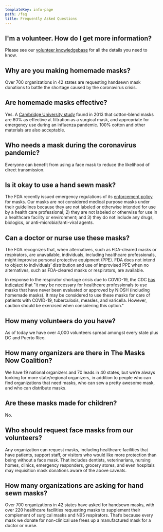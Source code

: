 ```yaml
---
templateKey: info-page
path: /faq
title: Frequently Asked Questions
---
```

## I'm a volunteer. How do I get more information?

Please see our [volunteer knowledgebase](https://rosiesews.freshdesk.com/support/home) for all the details you need to know.

## Why are you making homemade masks?

Over 700 organizations in 42 states are requesting handsewn mask donations to battle the shortage caused by the coronavirus crisis. 

## Are homemade masks effective?

Yes. A [Cambridge University study](https://www.documentcloud.org/documents/6818856-Testing-the-Efficacy-of-Homemade-Masks-2013.html#pages) found in 2013 that cotton-blend masks are 80% as effective at filtration as a surgical mask, and appropriate for emergency use during an influenza pandemic. 100% cotton and other materials are also acceptable.

## Who needs a mask during the coronavirus pandemic?

Everyone can benefit from using a face mask to reduce the likelihood of direct transmission.

## Is it okay to use a hand sewn mask?

The FDA recently issued emergency regulations of its [enforcement policy](https://www.fda.gov/regulatory-information/search-fda-guidance-documents/enforcement-policy-face-masks-and-respirators-during-coronavirus-disease-covid-19-public-health) for masks. Our masks are not considered medical purpose masks under their guidelines because they are not labeled or otherwise intended for use by a health care professional; 2) they are not labeled or otherwise for use in a healthcare facility or environment; and 3) they do not include any drugs, biologics, or anti-microbial/anti-viral agents.

## Can a doctor or nurse use these masks?

The FDA recognizes that, when alternatives, such as FDA-cleared masks or respirators, are unavailable, individuals, including healthcare professionals, might improvise personal protective equipment (PPE). FDA does not intend to object to individuals’ distribution and use of improvised PPE when no alternatives, such as FDA-cleared masks or respirators, are available. 

In response to the respirator shortage crisis due to COVID-19, the CDC [has indicated](https://www.cdc.gov/coronavirus/2019-ncov/hcp/respirators-strategy/crisis-alternate-strategies.html) that "it may be necessary for healthcare professionals to use masks that have never been evaluated or approved by NIOSH (including homemade masks).  It may be considered to use these masks for care of patients with COVID-19, tuberculosis, measles, and varicella. However, caution should be exercised when considering this option."

## How many volunteers do you have?

As of today we have over 4,000 volunteers spread amongst every state plus DC and Puerto Rico.

## How many organizers are there in The Masks Now Coalition?

We have 19 national organizers and 70 leads in 40 states, but we’re always looking for more state/regional organizers, in addition to people who can find organizations that need masks, who can sew a pretty awesome mask, and who can distribute masks.

## Are these masks made for children?

No.

## Who should request face masks from our volunteers?

Any organization can request masks, including healthcare facilities that have patients, support staff, or visitors who would like more protection than being without a face mask. That includes dentists, veterinarians, nursing homes, clinics, emergency responders, grocery stores, and even hospitals may requisition mask donations aware of the above caveats.

## How many organizations are asking for hand sewn masks?

Over 700 organizations in 42 states have asked for handsewn masks, with over 220 healthcare facilities requesting masks to supplement their complement of surgical masks and N95 respirators. That’s because every mask we donate for non-clinical use frees up a manufactured mask for a doctor or nurse.